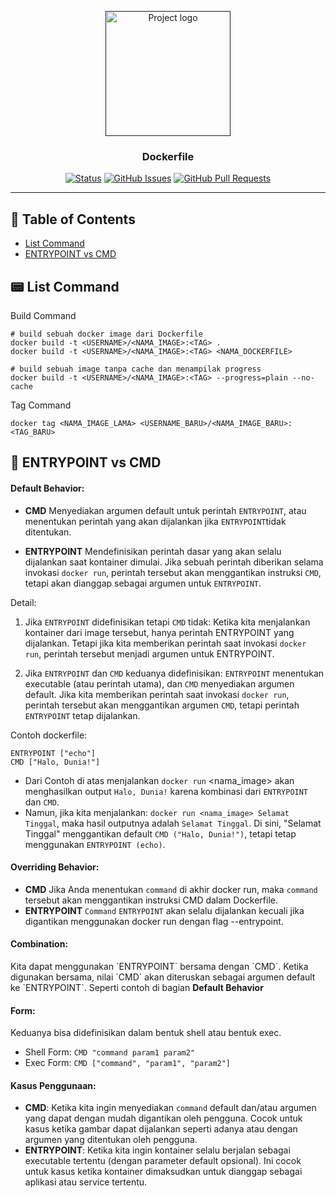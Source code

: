 <p align="center">
  <a href="" rel="noopener">
 <img width=200px height=200px src="https://avatars.githubusercontent.com/u/45662503?v=4g" alt="Project logo"></a>
</p>

<h3 align="center">Dockerfile</h3>

<div align="center">

[![Status](https://img.shields.io/badge/status-active-success.svg)]()
[![GitHub Issues](https://img.shields.io/github/issues/Herdanis/Belajar-Docker)](https://github.com/Herdanis/Belajar-Docker)
[![GitHub Pull Requests](https://img.shields.io/github/issues-pr/Herdanis/Belajar-Docker)](https://github.com/Herdanis/Belajar-Docker/pulls)

</div>

---

## 📝 Table of Contents

- [List Command](#command)
- [ENTRYPOINT vs CMD](#entrycmd)

## 📟 List Command <a name="command"></a>

Build Command

```
# build sebuah docker image dari Dockerfile
docker build -t <USERNAME>/<NAMA_IMAGE>:<TAG> .
docker build -t <USERNAME>/<NAMA_IMAGE>:<TAG> <NAMA_DOCKERFILE>

# build sebuah image tanpa cache dan menampilak progress
docker build -t <USERNAME>/<NAMA_IMAGE>:<TAG> --progress=plain --no-cache
```

Tag Command

```
docker tag <NAMA_IMAGE_LAMA> <USERNAME_BARU>/<NAMA_IMAGE_BARU>:<TAG_BARU>
```

## 🔬 ENTRYPOINT vs CMD <a name="entrycmd"></a>

<h4>Default Behavior:</h4>

- <b>CMD</b>
  Menyediakan argumen default untuk perintah `ENTRYPOINT`, atau menentukan perintah yang akan dijalankan jika `ENTRYPOINT`tidak ditentukan.

- <b>ENTRYPOINT</b>
  Mendefinisikan perintah dasar yang akan selalu dijalankan saat kontainer dimulai. Jika sebuah perintah diberikan selama invokasi `docker run`, perintah tersebut akan menggantikan instruksi `CMD`, tetapi akan dianggap sebagai argumen untuk `ENTRYPOINT`.

Detail:

1. Jika `ENTRYPOINT` didefinisikan tetapi `CMD` tidak:
   Ketika kita menjalankan kontainer dari image tersebut, hanya perintah ENTRYPOINT yang dijalankan. Tetapi jika kita memberikan perintah saat invokasi `docker run`, perintah tersebut menjadi argumen untuk ENTRYPOINT.

1. Jika `ENTRYPOINT` dan `CMD` keduanya didefinisikan:
   `ENTRYPOINT` menentukan executable (atau perintah utama), dan `CMD` menyediakan argumen default. Jika kita memberikan perintah saat invokasi `docker run`, perintah tersebut akan menggantikan argumen `CMD`, tetapi perintah `ENTRYPOINT` tetap dijalankan.

Contoh dockerfile:

```
ENTRYPOINT ["echo"]
CMD ["Halo, Dunia!"]
```

- Dari Contoh di atas menjalankan `docker run` <nama_image> akan menghasilkan output `Halo, Dunia!` karena kombinasi dari `ENTRYPOINT` dan `CMD`.
- Namun, jika kita menjalankan: `docker run <nama_image> Selamat Tinggal`, maka hasil outputnya adalah `Selamat Tinggal`. Di sini, "Selamat Tinggal" menggantikan default `CMD ("Halo, Dunia!")`, tetapi tetap menggunakan `ENTRYPOINT (echo)`.

<h4>Overriding Behavior:</h4>

- <b>CMD</b>
  Jika Anda menentukan `command` di akhir docker run, maka `command` tersebut akan menggantikan instruksi CMD dalam Dockerfile.
- <b>ENTRYPOINT</b>
  `Command` `ENTRYPOINT` akan selalu dijalankan kecuali jika digantikan menggunakan docker run dengan flag --entrypoint.

<h4>Combination:</h4>
Kita dapat menggunakan `ENTRYPOINT` bersama dengan `CMD`. Ketika digunakan bersama, nilai `CMD` akan diteruskan sebagai argumen default ke `ENTRYPOINT`. Seperti contoh di bagian <b>Default Behavior</b>

<h4>Form:</h4>

Keduanya bisa didefinisikan dalam bentuk shell atau bentuk exec.

- Shell Form: `CMD "command param1 param2"`
- Exec Form: `CMD ["command", "param1", "param2"]`

<h4>Kasus Penggunaan:</h4>

- <b>CMD</b>: Ketika kita ingin menyediakan `command` default dan/atau argumen yang dapat dengan mudah digantikan oleh pengguna. Cocok untuk kasus ketika gambar dapat dijalankan seperti adanya atau dengan argumen yang ditentukan oleh pengguna.
- <b>ENTRYPOINT</b>: Ketika kita ingin kontainer selalu berjalan sebagai executable tertentu (dengan parameter default opsional). Ini cocok untuk kasus ketika kontainer dimaksudkan untuk dianggap sebagai aplikasi atau service tertentu.

